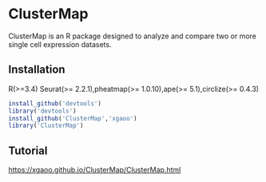 # ClusterMap

ClusterMap is an R package designed to analyze and compare two or more single cell expression datasets. 

## Installation
R(>=3.4) Seurat(>= 2.2.1),pheatmap(>= 1.0.10),ape(>= 5.1),circlize(>= 0.4.3)
```r
install_github('devtools')  
library('devtools')  
install_github('ClusterMap','xgaoo')  
library('ClusterMap')  
```

## Tutorial

https://xgaoo.github.io/ClusterMap/ClusterMap.html
